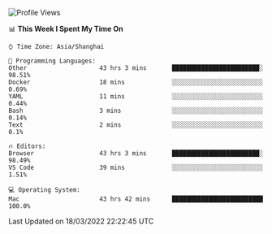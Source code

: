 <!--START_SECTION:waka-->
![Profile Views](http://img.shields.io/badge/Profile%20Views-2-blue)

📊 **This Week I Spent My Time On** 

```text
⌚︎ Time Zone: Asia/Shanghai

💬 Programming Languages: 
Other                    43 hrs 3 mins       ████████████████████████░   98.51% 
Docker                   18 mins             ░░░░░░░░░░░░░░░░░░░░░░░░░   0.69% 
YAML                     11 mins             ░░░░░░░░░░░░░░░░░░░░░░░░░   0.44% 
Bash                     3 mins              ░░░░░░░░░░░░░░░░░░░░░░░░░   0.14% 
Text                     2 mins              ░░░░░░░░░░░░░░░░░░░░░░░░░   0.1%

🔥 Editors: 
Browser                  43 hrs 3 mins       ████████████████████████░   98.49% 
VS Code                  39 mins             ░░░░░░░░░░░░░░░░░░░░░░░░░   1.51%

💻 Operating System: 
Mac                      43 hrs 42 mins      █████████████████████████   100.0%

```


 Last Updated on 18/03/2022 22:22:45 UTC
<!--END_SECTION:waka-->